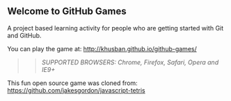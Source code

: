 ## Welcome to GitHub Games

A project based learning activity for people who are getting started with Git and GitHub.

You can play the game at: http://khusban.github.io/github-games/

>> _*SUPPORTED BROWSERS*: Chrome, Firefox, Safari, Opera and IE9+_

This fun open source game was cloned from: https://github.com/jakesgordon/javascript-tetris
